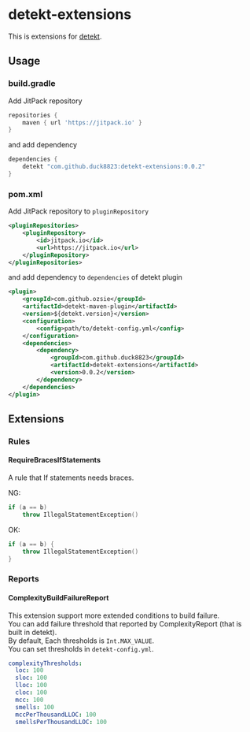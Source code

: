 # detekt-extensions

This is extensions for [detekt](https://github.com/arturbosch/detekt).  

## Usage
### build.gradle
Add JitPack repository
```groovy
repositories {
    maven { url 'https://jitpack.io' }
}
```

and add dependency
```groovy
dependencies {
    detekt "com.github.duck8823:detekt-extensions:0.0.2"
}
```

### pom.xml
Add JitPack repository to `pluginRepository`
```xml
<pluginRepositories>
    <pluginRepository>
        <id>jitpack.io</id>
        <url>https://jitpack.io</url>
    </pluginRepository>
</pluginRepositories>
```

and add dependency to `dependencies` of detekt plugin
```xml
<plugin>
    <groupId>com.github.ozsie</groupId>
    <artifactId>detekt-maven-plugin</artifactId>
    <version>${detekt.version}</version>
    <configuration>
        <config>path/to/detekt-config.yml</config>
    </configuration>
    <dependencies>
        <dependency>
            <groupId>com.github.duck8823</groupId>
            <artifactId>detekt-extensions</artifactId>
            <version>0.0.2</version>
        </dependency>
    </dependencies>
</plugin>
```

## Extensions
### Rules

#### RequireBracesIfStatements
A rule that If statements needs braces.

NG:
```kotlin
if (a == b)
    throw IllegalStatementException()
```

OK:
```kotlin
if (a == b) {
    throw IllegalStatementException()
}
```


### Reports
#### ComplexityBuildFailureReport
This extension support more extended conditions to build failure.  
You can add failure threshold that reported by ComplexityReport (that is built in detekt).  
By default, Each thresholds is `Int.MAX_VALUE`.  
You can set thresholds in `detekt-config.yml`.  

```yaml
complexityThresholds:
  loc: 100
  sloc: 100
  lloc: 100
  cloc: 100
  mcc: 100
  smells: 100
  mccPerThousandLLOC: 100
  smellsPerThousandLLOC: 100
```
